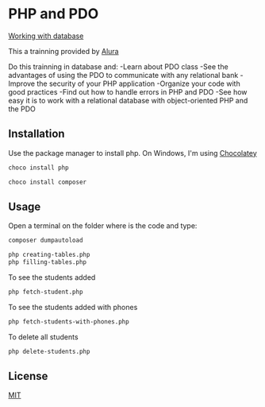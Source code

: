 # PHP and PDO
[Working with database](https://cursos.alura.com.br/course/php-pdo-banco-de-dados)

This a trainning provided by [Alura](https://cursos.alura.com.br)

Do this trainning in database and:
-Learn about PDO class
-See the advantages of using the PDO to communicate with any relational bank
-Improve the security of your PHP application
-Organize your code with good practices
-Find out how to handle errors in PHP and PDO
-See how easy it is to work with a relational database with object-oriented PHP and the PDO

## Installation

Use the package manager to install php.
On Windows, I'm using [Chocolatey](https://chocolatey.org/)
```bash
choco install php
```
```bash
choco install composer
```

## Usage
Open a terminal on the folder where is the code and type:

```bash
composer dumpautoload
```
```bash
php creating-tables.php
php filling-tables.php
```

To see the students added
```bash
php fetch-student.php
```

To see the students added with phones
```bash
php fetch-students-with-phones.php
```

To delete all students
```bash
php delete-students.php
```

## License
[MIT](https://github.com/GabrielDSousa/PHP_PDO/blob/master/LICENSE.md)

